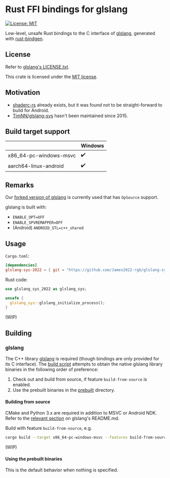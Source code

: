 # Rust FFI bindings for glslang

[![License: MIT](https://img.shields.io/badge/License-MIT-yellow.svg)](https://opensource.org/licenses/MIT)

Low-level, unsafe Rust bindings to the C interface of [glslang](https://github.com/KhronosGroup/glslang), generated with [rust-bindgen](https://github.com/rust-lang/rust-bindgen).

License
----------------------------
Refer to [glslang's LICENSE.txt](https://github.com/KhronosGroup/glslang/blob/master/LICENSE.txt).

This crate is licensed under the [MIT license](LICENSE-MIT).

Motivation
----------------------------
- [shaderc-rs](https://github.com/google/shaderc-rs) already exists, but it was found not to be straight-forward to build for Android.
- [TimNN/glslang-sys](https://github.com/TimNN/glslang-sys) hasn't been maintained since 2015.

Build target support
----------------------------
|                        | Windows            |
| ---------------------- | ------------------ |
| x86_64-pc-windows-msvc | :heavy_check_mark: |
| aarch64-linux-android  | :heavy_check_mark: |

Remarks
----------------------------
Our [forked version of glslang](https://github.com/James2022-rgb/glslang/tree/feature/c_interface_opsource_support) is currently used that has `OpSource` support.

glslang is built with:
 - `ENABLE_OPT=OFF`
 - `ENABLE_SPVREMAPPER=OFF`
 - (Android) `ANDROID_STL=c++_shared`

Usage
----------------------------

`Cargo.toml`:
```toml
[dependencies]
glslang-sys-2022 = { git = "https://github.com/James2022-rgb/glslang-sys" }
```

Rust code:
```rust
use glslang_sys_2022 as glslang_sys;
```
```rust
unsafe {
  glslang_sys::glslang_initialize_process();
}
```

(WIP)

Building
----------------------------

### glslang

The C++ library [glslang](https://github.com/KhronosGroup/glslang) is required (though bindings are only provided for its C interface).
The [build script](src/build.rs) attempts to obtain the native glslang library binaries in the following order of preference:

1. Check out and build from source, if feature `build-from-source` is enabled.
1. Use the prebuilt binaries in the [prebuilt](prebuilt) directory.

#### Building from source

CMake and Python 3.x are required in addition to MSVC or Android NDK.
Refer to the [relevant section](https://github.com/KhronosGroup/glslang#building-cmake) on glslang's README.md.

Build with feature `build-from-source`, e.g.
```bash
cargo build --target x86_64-pc-windows-msvc --features build-from-source
```

(WIP)

#### Using the prebuilt binaries

This is the default behavior when nothing is specified.
